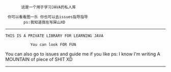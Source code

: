            这是一个用于学习JAVA的私人库

     你可以看看图一乐 你也可以去issues指导指导
            ps:我知道我在写屎山XD
____________________________________________________
    THIS IS A PRIVATE LIBRARY FOR LEARNING JAVA

               You can look FOR FUN
  You can also go to issues and guide me if you like 
 ps: I know I'm writing A MOUNTAIN of piece of SHIT XD
____________________________________________________